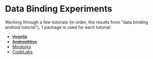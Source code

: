 # Data Binding Experiments

Working through a few tutorials (in order, the results from "data binding android tutorial"), 1 package is used for each tutorial:

* ~~[Vogella](https://www.vogella.com/tutorials/AndroidDatabinding/article.html)~~
* ~~[AndroidHive](https://www.androidhive.info/android-working-with-databinding/)~~
* [Mindorks](https://medium.com/mindorks/learn-android-data-binding-the-easy-way-3f92dd44e5d6)
* [CodeLabs](https://codelabs.developers.google.com/codelabs/android-databinding/)